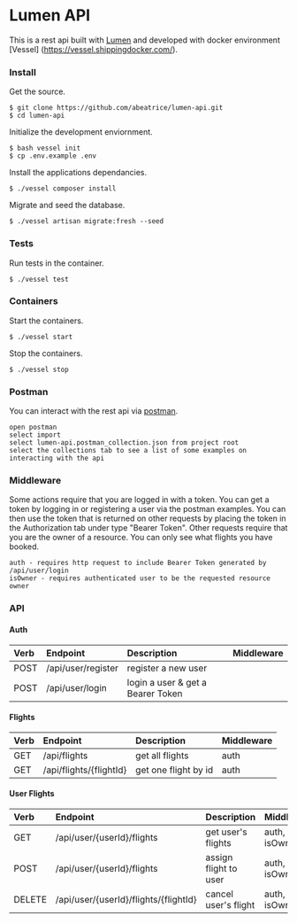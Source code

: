 # Lumen API

This is a rest api built with [Lumen](https://lumen.laravel.com/) and developed with docker environment [Vessel] (https://vessel.shippingdocker.com/).

### Install

Get the source.

```
$ git clone https://github.com/abeatrice/lumen-api.git
$ cd lumen-api
```

Initialize the development enviornment.

```
$ bash vessel init 
$ cp .env.example .env
```

Install the applications dependancies.

```
$ ./vessel composer install
```

Migrate and seed the database.

```
$ ./vessel artisan migrate:fresh --seed
```

### Tests

Run tests in the container.

```
$ ./vessel test
```

### Containers

Start the containers.

```
$ ./vessel start
```

Stop the containers.

```
$ ./vessel stop
```

### Postman

You can interact with the rest api via [postman](https://www.getpostman.com/downloads/).

```
open postman
select import
select lumen-api.postman_collection.json from project root
select the collections tab to see a list of some examples on interacting with the api
```

### Middleware

Some actions require that you are logged in with a token. You can get a token by logging in or registering a user via the postman examples. You can then use the token that is returned on other requests by placing the token in the Authorization tab under type "Bearer Token". Other requests require that you are the owner of a resource. You can only see what flights you have booked.

```
auth - requires http request to include Bearer Token generated by /api/user/login
isOwner - requires authenticated user to be the requested resource owner
```

### API

#### Auth

| Verb      | Endpoint                              | Description                       | Middleware    |
|:--------- |:------------------------------------- |:--------------------------------- |:------------- |
| POST      | /api/user/register                    | register a new user               |               |
| POST      | /api/user/login                       | login a user & get a Bearer Token |               |

#### Flights

| Verb      | Endpoint                              | Description                       | Middleware    |
|:--------- |:------------------------------------- |:--------------------------------- |:------------- |
| GET       | /api/flights                          | get all flights                   | auth          |
| GET       | /api/flights/{flightId}               | get one flight by id              | auth          |

#### User Flights

| Verb      | Endpoint                              | Description                       | Middleware    |
|:--------- |:------------------------------------- |:--------------------------------- |:------------- |
| GET       | /api/user/{userId}/flights            | get user's flights                | auth, isOwner |
| POST      | /api/user/{userId}/flights            | assign flight to user             | auth, isOwner |
| DELETE    | /api/user/{userId}/flights/{flightId} | cancel user's flight              | auth, isOwner |